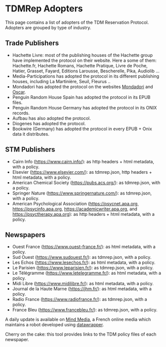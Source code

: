# TDMRep Adopters

This page contains a list of adopters of the TDM Reservation Protocol. Adopters are grouped by type of industry. 

## Trade Publishers
- Hachette Livre: most of the publishing houses of the Hachette group have implemented the protocol on their website. Here a some of them: Hachette.fr, Hachette Romans, Hachette Pratique, Livre de Poche, Hatier, Grasset, Fayard, Editions Larousse, Bescherelle, Pika, Audiolib ...   
- Media-Participations has adopted the protocol in its different publishing houses, including La Martinière, Seuil, Fleurus ..
- Mondadori has adopted the protocol on the websites [Mondadori](https://www.mondadori.it/) and [Oscar](https://www.oscarmondadori.it/). 
- Penguin Random House Spain has adopted the protocol in its EPUB files. 
- Penguin Random House Germany has adopted the protocol in its ONIX records. 
- Aufbau has also adopted the protocol.
- Diogenes has adopted the protocol.
- Bookwire (Germany) has adopted the protocol in every EPUB + Onix data it distributes. 

## STM Publishers
- Cairn Info (https://www.cairn.info/): as http headers + html metadata, with a policy.
- Elsevier (https://www.elsevier.com/): as tdmrep.json, http headers + html metadata, with a policy.
- American Chemical Society (https://pubs.acs.org/): as tdmrep.json, with a policy.
- Springer Nature (https://www.springernature.com/): as tdmrep.json, with a policy.
- American Psychological Association (https://psycnet.apa.org, https://psycinfo.apa.org, https://academicwriter.apa.org, and https://psyctherapy.apa.org): as http headers + html metadata, with a policy.

## Newspapers
- Ouest France (https://www.ouest-france.fr/): as html metadata, with a policy.
- Sud Ouest (https://www.sudouest.fr/): as tdmrep.json, with a policy.
- Les Echos (https://www.lesechos.fr/): as html metadata, with a policy.
- Le Parisien (https://www.leparisien.fr/): as tdmrep.json, with a policy.
- Le Télégramme (https://www.letelegramme.fr/): as html metadata, with a policy.
- Midi Libre (https://www.midilibre.fr/): as html metadata, with a policy.
- Journal de la Haute Marne (https://jhm.fr/): as html metadata, with a policy.
- Radio France (https://www.radiofrance.fr/): as tdmrep.json, with a policy.
- France Bleu (https://www.francebleu.fr/): as tdmrep.json, with a policy.

A daily update is available on [Mind Media](https://www.mind.eu.com/media/data/ia-generative-quels-editeurs-francais-bloquent-les-robots-dopenai-et-google-lesquels-ont-adopte-le-protocole-tdmrep/), a French online media which maintains a robot developed using [datawrapper](https://www.datawrapper.de/_/607Cd/). 

Cherry on the cake: this tool provides links to the TDM policy files of each newspaper. 
